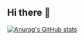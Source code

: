 ## Hi there 👋

[![Anurag's GitHub stats](https://github-readme-stats.vercel.app/api?username=railgun-0402)](https://github.com/anuraghazra/github-readme-stats)
